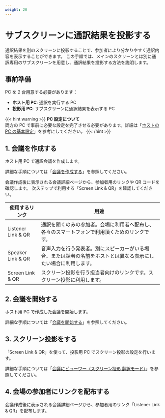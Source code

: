 ```yaml
---
weight: 20
---
```


# サブスクリーンに通訳結果を投影する

通訳結果を別のスクリーンに投影することで、参加者により分かりやすく通訳内容を表示することができます。
この手順では、メインのスクリーンとは別に通訳専用のサブスクリーンを用意し、通訳結果を投影する方法を説明します。

## 事前準備

PC を 2 台用意する必要があります：

- **ホスト用 PC**: 通訳を実行する PC
- **投影用 PC**: サブスクリーンに通訳結果を表示する PC

{{< hint warning >}}
**PC 設定について**  
両方の PC で事前に必要な設定を完了させる必要があります。詳細は「[ホストの PC の基本設定](../../other/pc-basic-configuration)」を参考にしてください。
{{< /hint >}}

## 1. 会議を作成する

ホスト用 PC で通訳会議を作成します。

詳細な手順については「[会議を作成する](../../conversation/create-conversation)」を参照してください。

会議作成後に表示される会議詳細ページから、参加者用のリンクや QR コードを確認します。
次ステップで利用する「Screen Link & QR」を確認してください。

| 使用するリンク     | 用途                                                                                                             |
| ------------------ | ---------------------------------------------------------------------------------------------------------------- |
| Listener Link & QR | 通訳を聞くのみの参加者。会場に利用者へ配布し、各々のスマートフォンで利用頂くためのリンクです。                   |
| Speaker Link & QR  | 音声入力を行う発表者。別にスピーカーがいる場合、または話者の名前をホストとは異なる表示にしたい場合に利用します。 |
| Screen Link & QR   | スクリーン投影を行う担当者向けのリンクです。スクリーン投影に利用します。                                         |

## 2. 会議を開始する

ホスト用 PC で作成した会議を開始します。

詳細な手順については「[会議を開始する](../../conversation/start-conversation)」を参照してください。

## 3. スクリーン投影をする

「Screen Link & QR」を使って、投影用 PC でスクリーン投影の設定を行います。

詳細な手順については「[会議にビューワー（スクリーン投影 翻訳モード）](../../conversation/join-conversation-screen-translation)」を参照してください。

## 4. 会場の参加者にリンクを配布する

会議作成後に表示される会議詳細ページから、参加者用のリンク「Listener Link & QR」を配布します。
